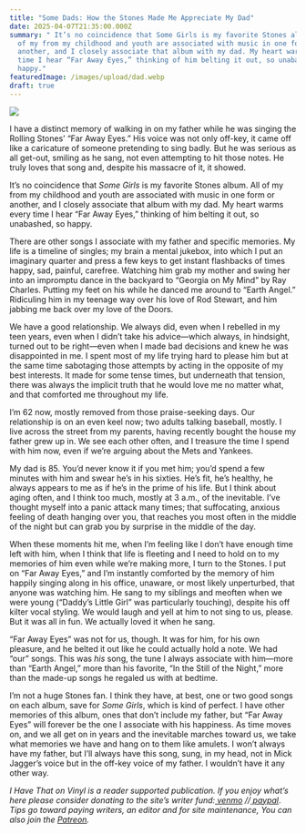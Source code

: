 ```yaml
---
title: "Some Dads: How the Stones Made Me Appreciate My Dad"
date: 2025-04-07T21:35:00.000Z
summary: " It’s no coincidence that Some Girls is my favorite Stones album. All
  of my from my childhood and youth are associated with music in one form or
  another, and I closely associate that album with my dad. My heart warms every
  time I hear “Far Away Eyes,” thinking of him belting it out, so unabashed, so
  happy."
featuredImage: /images/upload/dad.webp
draft: true
---
```

![](/images/upload/dad.webp)

I have a distinct memory of walking in on my father while he was singing the Rolling Stones’ “Far Away Eyes.” His voice was not only off-key, it came off like a caricature of someone pretending to sing badly. But he was serious as all get-out, smiling as he sang, not even attempting to hit those notes. He truly loves that song and, despite his massacre of it, it showed.

It’s no coincidence that *Some Girls* is my favorite Stones album. All of my from my childhood and youth are associated with music in one form or another, and I closely associate that album with my dad. My heart warms every time I hear “Far Away Eyes,” thinking of him belting it out, so unabashed, so happy.

There are other songs I associate with my father and specific memories. My life is a timeline of singles; my brain a mental jukebox, into which I put an imaginary quarter and press a few keys to get instant flashbacks of times happy, sad, painful, carefree. Watching him grab my mother and swing her into an impromptu dance in the backyard to “Georgia on My Mind” by Ray Charles. Putting my feet on his while he danced me around to “Earth Angel.” Ridiculing him in my teenage way over his love of Rod Stewart, and him jabbing me back over my love of the Doors.

We have a good relationship. We always did, even when I rebelled in my teen years, even when I didn’t take his advice—which always, in hindsight, turned out to be right—even when I made bad decisions and knew he was disappointed in me. I spent most of my life trying hard to please him but at the same time sabotaging those attempts by acting in the opposite of my best interests. It made for some tense times, but underneath that tension, there was always the implicit truth that he would love me no matter what, and that comforted me throughout my life.

I’m 62 now, mostly removed from those praise-seeking days. Our relationship is on an even keel now; two adults talking baseball, mostly. I live across the street from my parents, having recently bought the house my father grew up in. We see each other often, and I treasure the time I spend with him now, even if we’re arguing about the Mets and Yankees.

My dad is 85. You’d never know it if you met him; you’d spend a few minutes with him and swear he’s in his sixties. He’s fit, he’s healthy, he always appears to me as if he’s in the prime of his life. But I think about aging often, and I think too much, mostly at 3 a.m., of the inevitable. I’ve thought myself into a panic attack many times; that suffocating, anxious feeling of death hanging over you, that reaches you most often in the middle of the night but can grab you by surprise in the middle of the day.

When these moments hit me, when I’m feeling like I don’t have enough time left with him, when I think that life is fleeting and I need to hold on to my memories of him even while we’re making more, I turn to the Stones. I put on “Far Away Eyes,” and I’m instantly comforted by the memory of him happily singing along in his office, unaware, or most likely unperturbed, that anyone was watching him. He sang to my siblings and meoften when we were young (“Daddy’s Little Girl” was particularly touching), despite his off kilter vocal styling. We would laugh and yell at him to not sing to us, please. But it was all in fun. We actually loved it when he sang. 

“Far Away Eyes” was not for us, though. It was for him, for his own pleasure, and he belted it out like he could actually hold a note. We had “our” songs. This was *his* song, the tune I always associate with him—more than “Earth Angel,” more than his favorite, “In the Still of the Night,” more than the made-up songs he regaled us with at bedtime.

I’m not a huge Stones fan. I think they have, at best, one or two good songs on each album, save for *Some Girls*, which is kind of perfect. I have other memories of this album, ones that don’t include my father, but “Far Away Eyes” will forever be the one I associate with his happiness. As time moves on, and we all get on in years and the inevitable marches toward us, we take what memories we have and hang on to them like amulets. I won’t always have my father, but I’ll always have this song, sung, in my head, not in Mick Jagger’s voice but in the off-key voice of my father. I wouldn’t have it any other way.



*I Have That on Vinyl is a reader supported publication. If you enjoy what’s here please consider donating to the site’s writer fund:[ venmo](https://account.venmo.com/u/Michele-Catalano2659) //[ paypal](https://www.paypal.com/paypalme/goingitaloneny?country.x=US&locale.x=en_US)*. *Tips go toward paying writers, an editor and for site maintenance, You can also join the [Patreon](https://www.patreon.com/c/IHaveThatonVinyl).*
